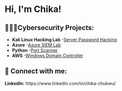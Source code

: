 <h1>Hi, I'm Chika! </h1>

<h2>👨🏾‍💻Cybersecurity Projects: </h2>

- <b>Kali Linux Hacking Lab</b>
  -[Server Password Hacking](https://github.com/chikachukwu11/Kali-Linux-Hacking-Lab)
- <b>Azure</b>
  -[Azure SIEM Lab](https://github.com/chikachukwu11/Azure-Siem-Lab)
- <b>Python</b>
  -[Port Scanner](https://github.com/chikachukwu11/Port-Scanner)
- <b>AWS</b>
  -[Windows Domain Controller](https://github.com/chikachukwu11/AWS-Lab)

<h2> 📲 Connect with me:</h2>
<b>LinkedIn:</b> https://www.linkedin.com/in/chika-chukwu/

  
